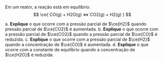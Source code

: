 Em um reator, a reação está em equilíbrio:
$$
    \ce{ CO(g) + H2O(g) <=> CO2(g) + H2(g) }
$$

a. **Explique** o que ocorre com a pressão parcial de $\ce{H2}$ quando pressão parcial de $\ce{CO2}$ é aumentada.
b. **Explique** o que ocorre com a pressão parcial de $\ce{CO2}$ quando a pressão parcial de $\ce{CO}$ é reduzida.
c. **Explique** o que ocorre com a pressão parcial de $\ce{H2}$ quando a concentração de $\ce{CO}$ é aumentada.
d. **Explique** o que ocorre com a constante de equilíbrio quando a concentração de $\ce{H2O}$ é reduzida.
